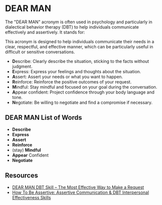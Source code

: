 # **DEAR MAN**

The "DEAR MAN" acronym is often used in psychology and particularly in dialectical behavior therapy (DBT) to help individuals communicate effectively and assertively. It stands for:

This acronym is designed to help individuals communicate their needs in a clear, respectful, and effective manner, which can be particularly useful in difficult or sensitive conversations.

- **D**escribe: Clearly describe the situation, sticking to the facts without judgment.
- **E**xpress: Express your feelings and thoughts about the situation.
- **A**ssert: Assert your needs or what you want to happen.
- **R**einforce: Reinforce the positive outcomes of your request.
- **M**indful: Stay mindful and focused on your goal during the conversation.
- **A**ppear confident: Project confidence through your body language and tone.
- **N**egotiate: Be willing to negotiate and find a compromise if necessary.

## **DEAR MAN** List of Words

- **Describe**
- **Express**
- **Assert**
- **Reinforce**
- (stay) **Mindful**
- **Appear** Confident
- **Negotiate**

## Resources
* [DEAR MAN DBT Skill – The Most Effective Way to Make a Request](https://youtu.be/el_O72aTZzE?si=6iC_AGrWGJI9iIvi)
* [How To Be Assertive: Assertive Communication & DBT Interpersonal Effectiveness Skills](https://youtu.be/TQ33fPD7ntA?si=8sgxa4QfstZUflWG)
